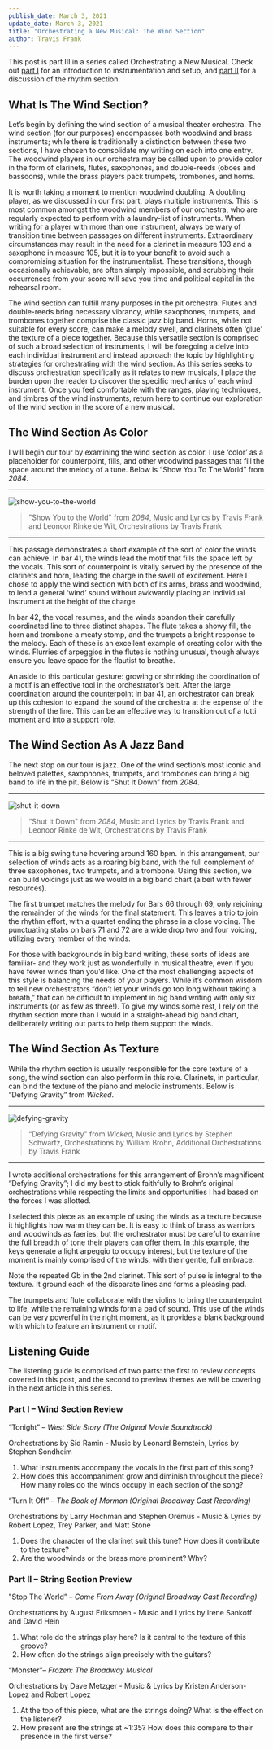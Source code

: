 ```yaml
---
publish_date: March 3, 2021
update_date: March 3, 2021
title: "Orchestrating a New Musical: The Wind Section"
author: Travis Frank
---
```

This post is part III in a series called Orchestrating a New Musical.  Check out [part I](https://www.travismfrank.com/writing/2020-07-02_orchestrating-a-new-musical-instrumentation-and-setup-updated-2020) for an introduction to instrumentation and setup, and [part II](https://www.travismfrank.com/writing/2020-09-28_orchestrating-a-new-musical-the-rhythm-section) for a discussion of the rhythm section.

## What Is The Wind Section?
Let’s begin by defining the wind section of a musical theater orchestra. The wind section (for our purposes) encompasses both woodwind and brass instruments; while there is traditionally a distinction between these two sections, I have chosen to consolidate my writing on each into one entry. The woodwind players in our orchestra may be called upon to provide color in the form of clarinets, flutes, saxophones, and double-reeds (oboes and bassoons), while the brass players pack trumpets, trombones, and horns.

It is worth taking a moment to mention woodwind doubling. A doubling player, as we discussed in our first part, plays multiple instruments. This is most common amongst the woodwind members of our orchestra, who are regularly expected to perform with a laundry-list of instruments. When writing for a player with more than one instrument, always be wary of transition time between passages on different instruments. Extraordinary circumstances may result in the need for a clarinet in measure 103 and a saxophone in measure 105, but it is to your benefit to avoid such a compromising situation for the instrumentalist. These transitions, though occasionally achievable, are often simply impossible, and scrubbing their occurrences from your score will save you time and political capital in the rehearsal room.

The wind section can fulfill many purposes in the pit orchestra. Flutes and double-reeds bring necessary vibrancy, while saxophones, trumpets, and trombones together comprise the classic jazz big band. Horns, while not suitable for every score, can make a melody swell, and clarinets often ‘glue’ the texture of a piece together. Because this versatile section is comprised of such a broad selection of instruments, I will be foregoing a delve into each individual instrument and instead approach the topic by highlighting strategies for orchestrating with the wind section. As this series seeks to discuss orchestration specifically as it relates to new musicals, I place the burden upon the reader to discover the specific mechanics of each wind instrument. Once you feel comfortable with the ranges, playing techniques, and timbres of the wind instruments, return here to continue our exploration of the wind section in the score of a new musical.

## The Wind Section As Color
I will begin our tour by examining the wind section as color. I use ‘color’ as a placeholder for counterpoint, fills, and other woodwind passages that fill the space around the melody of a tune. Below is “Show You To The World” from _2084_. 

---

![show-you-to-the-world](../assets/images/show-you-to-the-world.png)
>"Show You to the World" from _2084_, Music and Lyrics by Travis Frank and Leonoor Rinke de Wit, Orchestrations by Travis Frank

---

This passage demonstrates a short example of the sort of color the winds can achieve. In bar 41, the winds lead the motif that fills the space left by the vocals. This sort of counterpoint is vitally served by the presence of the clarinets and horn, leading the charge in the swell of excitement. Here I chose to apply the wind section with both of its arms, brass and woodwind, to lend a general ‘wind’ sound without awkwardly placing an individual instrument at the height of the charge.

In bar 42, the vocal resumes, and the winds abandon their carefully coordinated line to three distinct shapes. The flute takes a showy fill, the horn and trombone a meaty stomp, and the trumpets a bright response to the melody. Each of these is an excellent example of creating color with the winds. Flurries of arpeggios in the flutes is nothing unusual, though always ensure you leave space for the flautist to breathe.

An aside to this particular gesture: growing or shrinking the coordination of a motif is an effective tool in the orchestrator’s belt. After the large coordination around the counterpoint in bar 41, an orchestrator can break up this cohesion to expand the sound of the orchestra at the expense of the strength of the line. This can be an effective way to transition out of a tutti moment and into a support role.

## The Wind Section As A Jazz Band
The next stop on our tour is jazz. One of the wind section’s most iconic and beloved palettes, saxophones, trumpets, and trombones can bring a big band to life in the pit. Below is “Shut It Down” from _2084_. 

---

![shut-it-down](../assets/images/shut-it-down.png)
>“Shut It Down" from _2084_, Music and Lyrics by Travis Frank and Leonoor Rinke de Wit, Orchestrations by Travis Frank

---

This is a big swing tune hovering around 160 bpm. In this arrangement, our selection of winds acts as a roaring big band, with the full complement of three saxophones, two trumpets, and a trombone. Using this section, we can build voicings just as we would in a big band chart (albeit with fewer resources).

The first trumpet matches the melody for Bars 66 through 69, only rejoining the remainder of the winds for the final statement. This leaves a trio to join the rhythm effort, with a quartet ending the phrase in a close voicing. The punctuating stabs on bars 71 and 72 are a wide drop two and four voicing, utilizing every member of the winds.

For those with backgrounds in big band writing, these sorts of ideas are familiar- and they work just as wonderfully in musical theatre, even if you have fewer winds than you’d like. One of the most challenging aspects of this style is balancing the needs of your players. While it’s common wisdom to tell new orchestrators “don’t let your winds go too long without taking a breath,” that can be difficult to implement in big band writing with only six instruments (or as few as three!). To give my winds some rest, I rely on the rhythm section more than I would in a straight-ahead big band chart, deliberately writing out parts to help them support the winds.

## The Wind Section As Texture
While the rhythm section is usually responsible for the core texture of a song, the wind section can also perform in this role. Clarinets, in particular, can bind the texture of the piano and melodic instruments. Below is “Defying Gravity” from _Wicked_.

---

![defying-gravity](../assets/images/defying-gravity.png)
>“Defying Gravity" from _Wicked_, Music and Lyrics by Stephen Schwartz, Orchestrations by William Brohn, Additional Orchestrations by Travis Frank

---

I wrote additional orchestrations for this arrangement of Brohn’s magnificent “Defying Gravity”; I did my best to stick faithfully to Brohn’s original orchestrations while respecting the limits and opportunities I had based on the forces I was allotted.

I selected this piece as an example of using the winds as a texture because it highlights how warm they can be. It is easy to think of brass as warriors and woodwinds as faeries, but the orchestrator must be careful to examine the full breadth of tone their players can offer them. In this example, the keys generate a light arpeggio to occupy interest, but the texture of the moment is mainly comprised of the winds, with their gentle, full embrace.

Note the repeated Gb in the 2nd clarinet. This sort of pulse is integral to the texture. It ground each of the disparate lines and forms a pleasing pad.

The trumpets and flute collaborate with the violins to bring the counterpoint to life, while the remaining winds form a pad of sound. This use of the winds can be very powerful in the right moment, as it provides a blank background with which to feature an instrument or motif.

## Listening Guide
The listening guide is comprised of two parts: the first to review concepts covered in this post, and the second to preview themes we will be covering in the next article in this series.

### Part I – Wind Section Review
“Tonight” – _West Side Story (The Original Movie Soundtrack)_

Orchestrations by Sid Ramin - Music by Leonard Bernstein, Lyrics by Stephen Sondheim

1.  What instruments accompany the vocals in the first part of this song?
2.  How does this accompaniment grow and diminish throughout the piece? How many roles do the winds occupy in each section of the song?

  
“Turn It Off” – _The Book of Mormon (Original Broadway Cast Recording)_

Orchestrations by Larry Hochman and Stephen Oremus - Music & Lyrics by Robert Lopez, Trey Parker, and Matt Stone

1.  Does the character of the clarinet suit this tune? How does it contribute to the texture?
2.  Are the woodwinds or the brass more prominent? Why?

### Part II – String Section Preview
"Stop The World” – _Come From Away (Original Broadway Cast Recording)_

Orchestrations by August Eriksmoen - Music and Lyrics by Irene Sankoff and David Hein

1.  What role do the strings play here? Is it central to the texture of this groove?
2.  How often do the strings align precisely with the guitars?
  

“Monster”– _Frozen: The Broadway Musical_

Orchestrations by Dave Metzger - Music & Lyrics by Kristen Anderson-Lopez and Robert Lopez

1.  At the top of this piece, what are the strings doing? What is the effect on the listener?
2.  How present are the strings at ~1:35? How does this compare to their presence in the first verse?